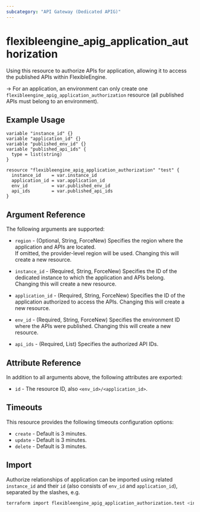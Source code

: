 ```yaml
---
subcategory: "API Gateway (Dedicated APIG)"
---
```


# flexibleengine_apig_application_authorization

Using this resource to authorize APIs for application, allowing it to access the published APIs within FlexibleEngine.

-> For an application, an environment can only create one `flexibleengine_apig_application_authorization` resource (all
   published APIs must belong to an environment).

## Example Usage

```hcl
variable "instance_id" {}
variable "application_id" {}
variable "published_env_id" {}
variable "published_api_ids" {
  type = list(string)
}

resource "flexibleengine_apig_application_authorization" "test" {
  instance_id    = var.instance_id
  application_id = var.application_id
  env_id         = var.published_env_id
  api_ids        = var.published_api_ids
}
```

## Argument Reference

The following arguments are supported:

* `region` - (Optional, String, ForceNew) Specifies the region where the application and APIs are located.  
  If omitted, the provider-level region will be used. Changing this will create a new resource.

* `instance_id` - (Required, String, ForceNew) Specifies the ID of the dedicated instance to which the application
  and APIs belong.  
  Changing this will create a new resource.

* `application_id` - (Required, String, ForceNew) Specifies the ID of the application authorized to access the APIs.
  Changing this will create a new resource.

* `env_id` - (Required, String, ForceNew) Specifies the environment ID where the APIs were published.
  Changing this will create a new resource.

* `api_ids` - (Required, List) Specifies the authorized API IDs.

## Attribute Reference

In addition to all arguments above, the following attributes are exported:

* `id` - The resource ID, also `<env_id>/<application_id>`.

## Timeouts

This resource provides the following timeouts configuration options:

* `create` - Default is 3 minutes.
* `update` - Default is 3 minutes.
* `delete` - Default is 3 minutes.

## Import

Authorize relationships of application can be imported using related `instance_id` and their `id` (also consists of
`env_id` and `application_id`), separated by the slashes, e.g.

```bash
terraform import flexibleengine_apig_application_authorization.test <instance_id>/<env_id>/<application_id>
```
